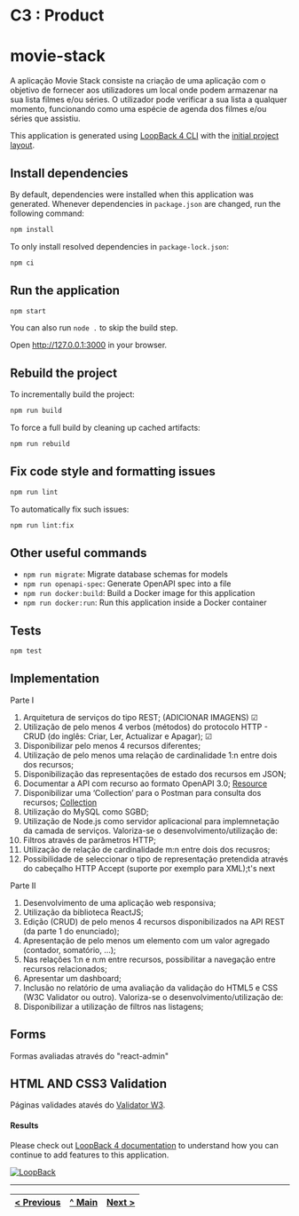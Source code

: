 # C3 : Product



# movie-stack
A aplicação Movie Stack consiste na criação de uma aplicação com o objetivo de fornecer aos utilizadores um local onde podem armazenar na sua lista filmes e/ou séries. O utilizador pode verificar a sua lista a qualquer momento, funcionando como uma espécie de agenda dos filmes e/ou séries que assistiu.

This application is generated using [LoopBack 4 CLI](https://loopback.io/doc/en/lb4/Command-line-interface.html) with the
[initial project layout](https://loopback.io/doc/en/lb4/Loopback-application-layout.html).

## Install dependencies

By default, dependencies were installed when this application was generated.
Whenever dependencies in `package.json` are changed, run the following command:

```sh
npm install
```

To only install resolved dependencies in `package-lock.json`:

```sh
npm ci
```

## Run the application

```sh
npm start
```

You can also run `node .` to skip the build step.

Open http://127.0.0.1:3000 in your browser.

## Rebuild the project

To incrementally build the project:

```sh
npm run build
```

To force a full build by cleaning up cached artifacts:

```sh
npm run rebuild
```

## Fix code style and formatting issues

```sh
npm run lint
```

To automatically fix such issues:

```sh
npm run lint:fix
```

## Other useful commands

- `npm run migrate`: Migrate database schemas for models
- `npm run openapi-spec`: Generate OpenAPI spec into a file
- `npm run docker:build`: Build a Docker image for this application
- `npm run docker:run`: Run this application inside a Docker container

## Tests

```sh
npm test
```
## Implementation

Parte I
1. Arquitetura de serviços do tipo REST; (ADICIONAR IMAGENS) &#9745;
2. Utilização de pelo menos 4 verbos (métodos) do protocolo HTTP - CRUD (do inglês: Criar, Ler, Actualizar e
Apagar); &#9745;
3. Disponibilizar pelo menos 4 recursos diferentes;
4. Utilização de pelo menos uma relação de cardinalidade 1:n entre dois dos recursos;
5. Disponibilização das representações de estado dos recursos em JSON;
6. Documentar a API com recurso ao formato OpenAPI 3.0; [Resource](https://github.com/OAI/OpenAPI-Specification/blob/main/versions/3.0.0.md)
7. Disponibilizar uma ‘Collection’ para o Postman para consulta dos recursos; [Collection](https://github.com/movie-stack/report-main/blob/main/docs/movie-stack.postman_collection.json)
8. Utilização do MySQL como SGBD;
9. Utilização de Node.js como servidor aplicacional para implemnetação da camada de serviços.
Valoriza-se o desenvolvimento/utilização de:
1. Filtros através de parâmetros HTTP;
2. Utilização de relação de cardinalidade m:n entre dois dos recusros;
3. Possibilidade de seleccionar o tipo de representação pretendida através do cabeçalho HTTP Accept (suporte
por exemplo para XML);t's next

Parte II
1. Desenvolvimento de uma aplicação web responsiva;
2. Utilização da biblioteca ReactJS;
3. Edição (CRUD) de pelo menos 4 recursos disponibilizados na API REST (da parte 1 do enunciado);
4. Apresentação de pelo menos um elemento com um valor agregado (contador, somatório, …);
5. Nas relações 1:n e n:m entre recursos, possibilitar a navegação entre recursos relacionados;
6. Apresentar um dashboard;
7. Inclusão no relatório de uma avaliação da validação do HTML5 e CSS (W3C Validator ou outro).
Valoriza-se o desenvolvimento/utilização de:
1. Disponibilizar a utilização de filtros nas listagens;

## Forms
Formas avaliadas através do "react-admin"

## HTML AND CSS3 Validation
Páginas validades atavés do [Validator W3](https://validator.w3.org).
#### Results

Please check out [LoopBack 4 documentation](https://loopback.io/doc/en/lb4/) to
understand how you can continue to add features to this application.

[![LoopBack](https://github.com/strongloop/loopback-next/raw/master/docs/site/imgs/branding/Powered-by-LoopBack-Badge-(blue)-@2x.png)](http://loopback.io/)


---
[< Previous](c2.md) | [^ Main](https://github.com/movie-stack/report-main/tree/main/docs) | [Next >](c4.md)
:--- | :---: | ---: 
